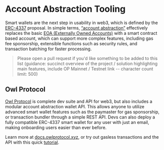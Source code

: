 # Account Abstraction Tooling 

Smart wallets are the next step in usability in web3, which is defined by the [ERC-4337](https://eips.ethereum.org/EIPS/eip-4337) proposal. In simple terms, [“account abstraction”](https://ethereum.org/en/roadmap/account-abstraction/) effectively replaces the basic [EOA (Externally Owned Accounts)](https://ethereum.org/en/developers/docs/accounts/) with a smart contract based account, which can support more complex features, including gas fee sponsorship, extensible functions such as security rules, and transaction batching for faster processing.

> Please open a pull request if you'd like something to be added to this list (guidance: succinct overview of the project / solution highlighting main features, include OP Mainnet / Testnet link -- character count limit: 500)

## Owl Protocol

[Owl Protocol](https://owlprotocol.xyz) is complete dev suite and API for web3, but also includes a modular account abstraction wallet API. This allows anyone to utilize advanced smart wallet features such as the paymaster for gas sponsorship, or transaction bundler through a simple REST API. Devs can also deploy a fully compatible ERC-4337 smart wallet for any user with just an email, making onboarding users easier than ever before.

Learn more at [docs.owlprotocol.xyz](https://docs.owlprotocol.xyz), or try out gasless transactions and the API with this quick [tutorial](https://docs.owlprotocol.xyz/tutorials-account-abstraction/gasless-transactions).